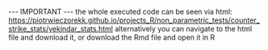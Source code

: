 --- IMPORTANT --- the whole executed code can be seen via html: https://piotrwieczorekk.github.io/projects_R/non_parametric_tests/counter_strike_stats/yekindar_stats.html alternatively you can navigate to the html file and download it, or download the Rmd file and open it in R
